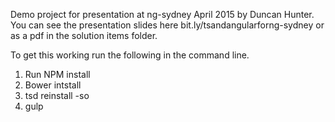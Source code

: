 Demo project for presentation at ng-sydney April 2015 by Duncan Hunter.
You can see the presentation slides here bit.ly/tsandangularforng-sydney or as a pdf in the solution items folder.

To get this working run the following in the command line.
1. Run NPM install
2. Bower intstall
3. tsd reinstall -so
4. gulp
